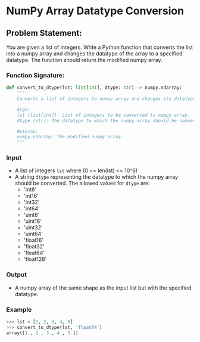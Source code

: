 # NumPy Array Datatype Conversion

## Problem Statement:

You are given a list of integers. Write a Python function that converts the list into a numpy array and changes the datatype of the array to a specified datatype. The function should return the modified numpy array.

### Function Signature:

```python
def convert_to_dtype(lst: list[int], dtype: str) -> numpy.ndarray:
    """
    Converts a list of integers to numpy array and changes its datatype.

    Args:
    lst (list[int]): List of integers to be converted to numpy array.
    dtype (str): The datatype to which the numpy array should be converted.

    Returns:
    numpy.ndarray: The modified numpy array.
    """
```

### Input

- A list of integers `lst` where (0 <= len(lst) <= 10^6)
- A string `dtype` representing the datatype to which the numpy array should be converted. The allowed values for `dtype` are:
  - 'int8'
  - 'int16'
  - 'int32'
  - 'int64'
  - 'uint8'
  - 'uint16'
  - 'uint32'
  - 'uint64'
  - 'float16'
  - 'float32'
  - 'float64'
  - 'float128'

### Output

- A numpy array of the same shape as the input list but with the specified datatype.

### Example

```python
>>> lst = [1, 2, 3, 4, 5]
>>> convert_to_dtype(lst, 'float64')
array([1., 2., 3., 4., 5.])
```
